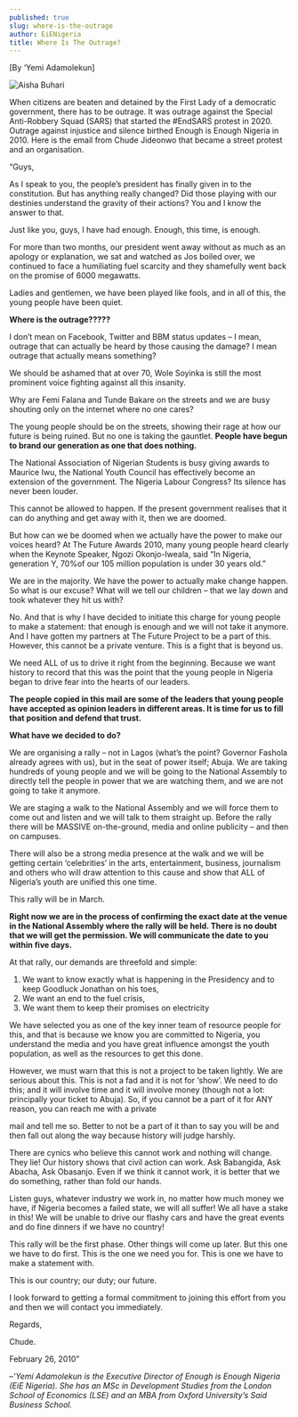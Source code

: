 ```yaml
---
published: true
slug: where-is-the-outrage
author: EiENigeria
title: Where Is The Outrage?
---
```

[By ‘Yemi Adamolekun]

  

![Aisha Buhari]({{site.baseurl}}/media/prose-images/Aisha_Buhari.png)


When citizens are beaten and detained by the First Lady of a democratic government, there has to be outrage.  It was outrage against the Special Anti-Robbery Squad (SARS) that started the #EndSARS protest in 2020.  Outrage against injustice and silence birthed Enough is Enough Nigeria in 2010. Here is the email from Chude Jideonwo that became a street protest and an organisation.           

                          

“Guys,

As I speak to you, the people’s president has finally given in to the constitution. But has anything really changed? Did those playing with our destinies understand the gravity of their actions? You and I know the answer to that.

Just like you, guys, I have had enough. Enough, this time, is enough.

For more than two months, our president went  away without as much as an apology or explanation, we sat and watched as Jos boiled over, we continued to face a humiliating fuel scarcity and they shamefully went back on the promise of 6000 megawatts.

Ladies and gentlemen, we have been played like fools, and in all of this, the young people have been quiet.

 

**Where is the outrage?????**

I don’t mean on Facebook, Twitter and BBM status updates – I mean, outrage that can actually be heard by those causing the damage? I mean outrage that actually means something?

We should be ashamed that at over 70, Wole Soyinka is still the most prominent voice fighting against all this insanity.

Why are Femi Falana and Tunde Bakare on the streets and we are busy shouting only on the internet where no one cares?

The young people should be on the streets, showing their rage at how our future is being ruined. But no one is taking the gauntlet. **People have begun to brand our generation as one that does nothing.**

 

The National Association of Nigerian Students is busy giving awards to Maurice Iwu, the National Youth Council has effectively become an extension of the government. The Nigeria Labour Congress? Its silence has never been louder.

This cannot be allowed to happen. If the present government realises that it can do anything and get away with it, then we are doomed.

But how can we be doomed when we actually have the power to make our voices heard? At The Future Awards 2010, many young people heard clearly when the Keynote Speaker, Ngozi Okonjo-Iweala, said “In Nigeria, generation Y, 70%of our 105 million population is under 30 years old.”

 

We are in the majority. We have the power to actually make change happen. So what is our excuse? What will we tell our children – that we lay down and took whatever they hit us with?

No. And that is why I have decided to initiate this charge for young people to make a statement: that enough is enough and we will not take it anymore. And I have gotten my partners at The Future Project to be a part of this. However, this cannot be a private venture. This is a fight that is beyond us.

We need ALL of us to drive it right from the beginning. Because we want history to record that this was the point that the young people in Nigeria began to drive fear into the hearts of our leaders.

 

**The people copied in this mail are some of the leaders that young people have accepted as opinion leaders in different areas. It is time for us to fill that position and defend that trust.**

**What have we decided to do?**

We are organising a rally – not in Lagos (what’s the point? Governor Fashola already agrees with us), but in the seat of power itself; Abuja. We are taking hundreds of young people and we will be going to the National Assembly to directly tell the people in power that we are watching them, and we are not going to take it anymore.

We are staging a walk to the National Assembly and we will force them to come out and listen and we will talk to them straight up. Before the rally there will be MASSIVE on-the-ground, media and online publicity – and then on campuses.

There will also be a strong media presence at the walk and we will be getting certain ‘celebrities’ in the arts, entertainment, business, journalism and others who will draw attention to this cause and show that ALL of Nigeria’s youth are unified this one time.

This rally will be in March. 

 

**Right now we are in the process of confirming the exact date at the venue in the National Assembly where the rally will be held. There is no doubt that we will get the permission. We will communicate the date to you within five days.**

At that rally, our demands are threefold and simple:

1. We want to know exactly what is happening in the Presidency and to keep Goodluck Jonathan on his toes,
2. We want an end to the fuel crisis,
3. We want them to keep their promises on electricity
 

We have selected you as one of the key inner team of resource people for this, and that is because we know you are committed to Nigeria, you understand the media and you have great influence amongst the youth population, as well as the resources to get this done.

However, we must warn that this is not a project to be taken lightly. We are serious about this. This is not a fad and it is not for ‘show’. We need to do this; and it will involve time and it will involve money (though not a lot: principally your ticket to Abuja). So, if you cannot be a part of it for ANY reason, you can reach me with a private

mail and tell me so. Better to not be a part of it than to say you will be and then fall out along the way because history will judge harshly.

There are cynics who believe this cannot work and nothing will change. They lie! Our history shows that civil action can work. Ask Babangida, Ask Abacha, Ask Obasanjo. Even if we think it cannot work, it is better that we do something, rather than fold our hands.

 

Listen guys, whatever industry we work in, no matter how much money we have, if Nigeria becomes a failed state, we will all suffer! We all have a stake in this! We will be unable to drive our flashy cars and have the great events and do fine dinners if we have no country!

This rally will be the first phase. Other things will come up later. But this one we have to do first. This is the one we need you for. This is one we have to make a statement with.

This is our country; our duty; our future.

 

I look forward to getting a formal commitment to joining this effort from you and then we will contact you immediately.

Regards,

Chude.

February 26, 2010”

 



 –_‘Yemi Adamolekun is the Executive Director of Enough is Enough Nigeria (EiE Nigeria). She has an MSc in Development Studies from the London School of Economics (LSE) and an MBA from Oxford University’s Said Business School._